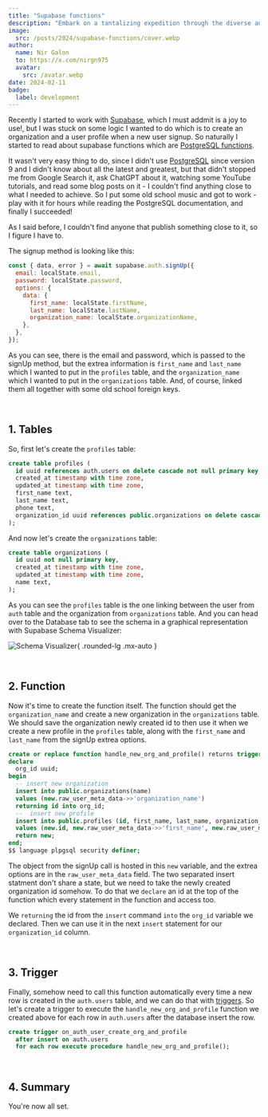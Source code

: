 ```yaml
---
title: "Supabase functions"
description: "Embark on a tantalizing expedition through the diverse and enchanting flavors of Asia "
image:
  src: /posts/2024/supabase-functions/cover.webp
author:
  name: Nir Galon
  to: https://x.com/nirgn975
  avatar:
    src: /avatar.webp
date: 2024-02-11
badge:
  label: development
---
```


Recently I started to work with [Supabase](https://supabase.com), which I must addmit is a joy to use!, but I was stuck on some logic I wanted to do which is to create an organization and a user profile when a new user signup. So naturally I started to read about supabase functions which are [PostgreSQL functions](https://www.postgresql.org/docs/current/functions.html).

It wasn't very easy thing to do, since I didn't use [PostgreSQL](https://www.postgresql.org) since version 9 and I didn't know about all the latest and greatest, but that didn't stopped me from Google Search it, ask ChatGPT about it, watching some YouTube tutorials, and read some blog posts on it - I couldn't find anything close to what I needed to achieve. So I put some old school music and got to work - play with it for hours while reading the PostgreSQL documentation, and finally I succeeded!

As I said before, I couldn't find anyone that publish something close to it, so I figure I have to.

The signup method is looking like this:

```javascript [AppRegister.vue]
const { data, error } = await supabase.auth.signUp({
  email: localState.email,
  password: localState.password,
  options: {
    data: {
      first_name: localState.firstName,
      last_name: localState.lastName,
      organization_name: localState.organizationName,
    },
  },
});
```

As you can see, there is the email and password, which is passed to the signUp method, but the extrea information is `first_name` and `last_name` which I wanted to put in the `profiles` table, and the `organization_name` which I wanted to put in the `organizations` table. And, of course, linked them all together with some old school foreign keys.

&nbsp;

## 1. Tables

So, first let's create the `profiles` table:

```sql [createProfiles.sql]
create table profiles (
  id uuid references auth.users on delete cascade not null primary key,
  created_at timestamp with time zone,
  updated_at timestamp with time zone,
  first_name text,
  last_name text,
  phone text,
  organization_id uuid references public.organizations on delete cascade not null,
);
```

And now let's create the `organizations` table:

```sql [createOrganizations.sql]
create table organizations (
  id uuid not null primary key,
  created_at timestamp with time zone,
  updated_at timestamp with time zone,
  name text,
);
```

As you can see the `profiles` table is the one linking between the user from `auth` table and the organization from `organizations` table. And you can head over to the Database tab to see the schema in a graphical representation with Supabase Schema Visualizer:

![Schema Visualizer](/posts/2024/supabase-functions/schema-visualizer.webp){ .rounded-lg .mx-auto }

&nbsp;

## 2. Function

Now it's time to create the function itself. The function should get the `organization_name` and create a new organization in the `organizations` table. We should save the organization newly created id to then use it when we create a new profile in the `profiles` table, along with the `first_name` and `last_name` from the signUp extrea options.

```sql [supabaseTrigger.sql]
create or replace function handle_new_org_and_profile() returns trigger as $$
declare
  org_id uuid;
begin
  -- insert new organization
  insert into public.organizations(name)
  values (new.raw_user_meta_data->>'organization_name')
  returning id into org_id;
  --  insert new profile
  insert into public.profiles (id, first_name, last_name, organization_id)
  values (new.id, new.raw_user_meta_data->>'first_name', new.raw_user_meta_data->>'last_name', org_id);
  return new;
end;
$$ language plpgsql security definer;
```

The object from the signUp call is hosted in this `new` variable, and the extrea options are in the `raw_user_meta_data` field. The two separated insert statment don't share a state, but we need to take the newly created organization id somehow. To do that we `declare` an id at the top of the function which every statement in the function and access too.

We `returning` the id from the `insert` command `into` the `org_id` variable we declared. Then we can use it in the next `insert` statement for our `organization_id` column.

&nbsp;

## 3. Trigger

Finally, somehow need to call this function automatically every time a new row is created in the `auth.users` table, and we can do that with [triggers](https://supabase.com/docs/guides/database/postgres/triggers). So let's create a trigger to execute the `handle_new_org_and_profile` function we created above for each row in `auth.users` after the database insert the row.

```sql [supabseTrigger.sql]
create trigger on_auth_user_create_org_and_profile
  after insert on auth.users
  for each row execute procedure handle_new_org_and_profile();
```

&nbsp;

## 4. Summary

You're now all set.

